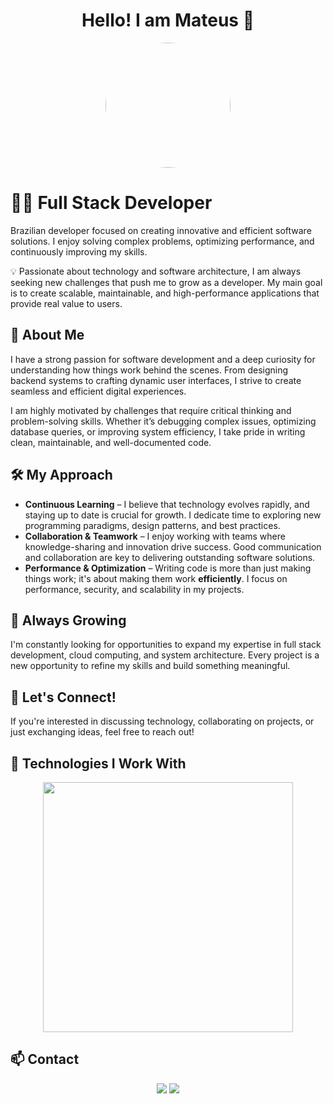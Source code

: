 <h1 align="center">Hello! I am Mateus 👋</h1>

<p align="center">
  <img src="https://github.com/imateusdev.png" width="200" style="border-radius:50%">
</p>

# 👨‍💻 Full Stack Developer
Brazilian developer focused on creating innovative and efficient software solutions. I enjoy solving complex problems, optimizing performance, and continuously improving my skills.  

💡 Passionate about technology and software architecture, I am always seeking new challenges that push me to grow as a developer. My main goal is to create scalable, maintainable, and high-performance applications that provide real value to users.  

## 🚀 About Me  
I have a strong passion for software development and a deep curiosity for understanding how things work behind the scenes. From designing backend systems to crafting dynamic user interfaces, I strive to create seamless and efficient digital experiences.  

I am highly motivated by challenges that require critical thinking and problem-solving skills. Whether it’s debugging complex issues, optimizing database queries, or improving system efficiency, I take pride in writing clean, maintainable, and well-documented code.  

## 🛠️ My Approach  
- **Continuous Learning** – I believe that technology evolves rapidly, and staying up to date is crucial for growth. I dedicate time to exploring new programming paradigms, design patterns, and best practices.  
- **Collaboration & Teamwork** – I enjoy working with teams where knowledge-sharing and innovation drive success. Good communication and collaboration are key to delivering outstanding software solutions.  
- **Performance & Optimization** – Writing code is more than just making things work; it's about making them work **efficiently**. I focus on performance, security, and scalability in my projects.  

## 🌱 Always Growing  
I'm constantly looking for opportunities to expand my expertise in full stack development, cloud computing, and system architecture. Every project is a new opportunity to refine my skills and build something meaningful.  

## 🔗 Let's Connect!  
If you're interested in discussing technology, collaborating on projects, or just exchanging ideas, feel free to reach out!  

## 🚀 Technologies I Work With  
<p align="center">
  <img src="https://github-readme-stats.vercel.app/api/top-langs/?username=imateusdev&layout=compact&theme=dracula" width="400">
</p>

## 📫 Contact  
<p align="center">
  <a href="mailto:imateusdev@gmail.com"><img src="https://img.shields.io/badge/Email-D14836?style=for-the-badge&logo=gmail&logoColor=white"></a>
  <a href="https://www.linkedin.com/in/seu-linkedin](https://www.linkedin.com/in/mateus-anacleto-18b548237/)/"><img src="https://img.shields.io/badge/LinkedIn-0077B5?style=for-the-badge&logo=linkedin&logoColor=white"></a>
</p>

